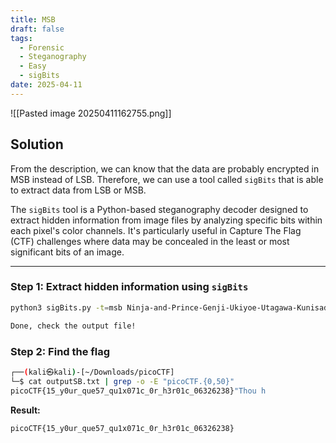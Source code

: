 ```yaml
---
title: MSB
draft: false
tags:
  - Forensic
  - Steganography
  - Easy
  - sigBits
date: 2025-04-11
---
```

![[Pasted image 20250411162755.png]]
## Solution
From the description, we can know that the data are probably encrypted in MSB instead of LSB. Therefore, we can use a tool called `sigBits` that is able to extract data from LSB or MSB.

The `sigBits` tool is a Python-based steganography decoder designed to extract hidden information from image files by analyzing specific bits within each pixel's color channels. It's particularly useful in Capture The Flag (CTF) challenges where data may be concealed in the least or most significant bits of an image.

---

### Step 1: Extract hidden information using `sigBits`
```bash
python3 sigBits.py -t=msb Ninja-and-Prince-Genji-Ukiyoe-Utagawa-Kunisada.flag.png

Done, check the output file!
```


### Step 2: Find the flag
```bash
┌──(kali㉿kali)-[~/Downloads/picoCTF]
└─$ cat outputSB.txt | grep -o -E "picoCTF.{0,50}"
picoCTF{15_y0ur_que57_qu1x071c_0r_h3r01c_06326238}"Thou h
```

**Result:**
```text
picoCTF{15_y0ur_que57_qu1x071c_0r_h3r01c_06326238}
```
